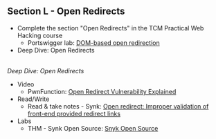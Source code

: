 ## **Section L - Open Redirects** <br>
- Complete the section "Open Redirects" in the TCM Practical Web Hacking course
   - Portswigger lab: <a href="https://portswigger.net/web-security/dom-based/open-redirection/lab-dom-open-redirection">DOM-based open redirection</a>
- Deep Dive: Open Redirects
<br><br>

*Deep Dive: Open Redirects*
- Video
   - PwnFunction: <a href="https://www.youtube.com/watch?v=4Jk_I-cw4WE">Open Redirect Vulnerability Explained</a>
- Read/Write
   - Read & take notes - Synk: <a href="https://learn.snyk.io/lesson/open-redirect/">Open redirect: Improper validation of front-end provided redirect links</a>
- Labs
   - THM - Synk Open Source: <a href="https://tryhackme.com/room/snykopensource">Snyk Open Source</a>
<br><br>


